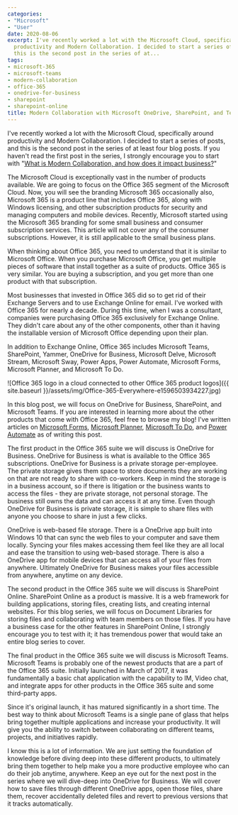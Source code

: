 ```yaml
---
categories:
- "Microsoft"
- "User"
date: 2020-08-06
excerpt: I've recently worked a lot with the Microsoft Cloud, specifically around
  productivity and Modern Collaboration. I decided to start a series of posts, and
  this is the second post in the series of at...
tags:
- microsoft-365
- microsoft-teams
- modern-collaboration
- office-365
- onedrive-for-business
- sharepoint
- sharepoint-online
title: Modern Collaboration with Microsoft OneDrive, SharePoint, and Teams!
---
```


I've recently worked a lot with the Microsoft Cloud, specifically around productivity and Modern Collaboration. I decided to start a series of posts, and this is the second post in the series of at least four blog posts. If you haven't read the first post in the series, I strongly encourage you to start with "[What is Modern Collaboration, and how does it impact business?](https://mattblogsit.com/microsoft/what-is-modern-collaboration-and-how-does-it-impact-business)"

The Microsoft Cloud is exceptionally vast in the number of products available. We are going to focus on the Office 365 segment of the Microsoft Cloud. Now, you will see the branding Microsoft 365 occasionally also, Microsoft 365 is a product line that includes Office 365, along with Windows licensing, and other subscription products for security and managing computers and mobile devices. Recently, Microsoft started using the Microsoft 365 branding for some small business and consumer subscription services. This article will not cover any of the consumer subscriptions. However, it is still applicable to the small business plans.

When thinking about Office 365, you need to understand that it is similar to Microsoft Office. When you purchase Microsoft Office, you get multiple pieces of software that install together as a suite of products. Office 365 is very similar. You are buying a subscription, and you get more than one product with that subscription.

<!--more-->

Most businesses that invested in Office 365 did so to get rid of their Exchange Servers and to use Exchange Online for email. I've worked with Office 365 for nearly a decade. During this time, when I was a consultant, companies were purchasing Office 365 exclusively for Exchange Online. They didn't care about any of the other components, other than it having the installable version of Microsoft Office depending upon their plan.

In addition to Exchange Online, Office 365 includes Microsoft Teams, SharePoint, Yammer, OneDrive for Business, Microsoft Delve, Microsoft Stream, Microsoft Sway, Power Apps, Power Automate, Microsoft Forms, Microsoft Planner, and Microsoft To Do.

![Office 365 logo in a cloud connected to other Office 365 product logos]({{ site.baseurl }}/assets/img/Office-365-Everywhere-e1596503934227.jpg)

In this blog post, we will focus on OneDrive for Business, SharePoint, and Microsoft Teams. If you are interested in learning more about the other products that come with Office 365, feel free to browse my blog! I've written articles on [Microsoft Forms](https://mattblogsit.com/tag/microsoft-forms), [Microsoft Planner](https://mattblogsit.com/tag/microsoft-planner), [Microsoft To Do](https://mattblogsit.com/tag/microsoft-to-do), and [Power Automate](https://mattblogsit.com/tag/power-automate) as of writing this post.

The first product in the Office 365 suite we will discuss is OneDrive for Business. OneDrive for Business is what is available to the Office 365 subscriptions. OneDrive for Business is a private storage per-employee. The private storage gives them space to store documents they are working on that are not ready to share with co-workers. Keep in mind the storage is in a business account, so if there is litigation or the business wants to access the files - they are private storage, not personal storage. The business still owns the data and can access it at any time. Even though OneDrive for Business is private storage, it is simple to share files with anyone you choose to share in just a few clicks.

OneDrive is web-based file storage. There is a OneDrive app built into Windows 10 that can sync the web files to your computer and save them locally. Syncing your files makes accessing them feel like they are all local and ease the transition to using web-based storage. There is also a OneDrive app for mobile devices that can access all of your files from anywhere. Ultimately OneDrive for Business makes your files accessible from anywhere, anytime on any device.

The second product in the Office 365 suite we will discuss is SharePoint Online. SharePoint Online as a product is massive. It is a web framework for building applications, storing files, creating lists, and creating internal websites. For this blog series, we will focus on Document Libraries for storing files and collaborating with team members on those files. If you have a business case for the other features in SharePoint Online, I strongly encourage you to test with it; it has tremendous power that would take an entire blog series to cover.

The final product in the Office 365 suite we will discuss is Microsoft Teams. Microsoft Teams is probably one of the newest products that are a part of the Office 365 suite. Initially launched in March of 2017, it was fundamentally a basic chat application with the capability to IM, Video chat, and integrate apps for other products in the Office 365 suite and some third-party apps.

Since it's original launch, it has matured significantly in a short time. The best way to think about Microsoft Teams is a single pane of glass that helps bring together multiple applications and increase your productivity. It will give you the ability to switch between collaborating on different teams, projects, and initiatives rapidly.

I know this is a lot of information. We are just setting the foundation of knowledge before diving deep into these different products, to ultimately bring them together to help make you a more productive employee who can do their job anytime, anywhere. Keep an eye out for the next post in the series where we will dive-deep into OneDrive for Business. We will cover how to save files through different OneDrive apps, open those files, share them, recover accidentally deleted files and revert to previous versions that it tracks automatically.

